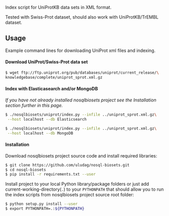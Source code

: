 
Index script for UniProtKB data sets in XML format.

Tested with Swiss-Prot dataset, should also work with UniProtKB/TrEMBL dataset.
                                      
## Usage
Example command lines for downloading UniProt xml files and indexing.



#### Download UniProt/Swiss-Prot data set

```bash
$ wget ftp://ftp.uniprot.org/pub/databases/uniprot/current_release/\
knowledgebase/complete/uniprot_sprot.xml.gz
```

#### Index with Elasticasearch and/or MongoDB
_If you have not already installed nosqlbiosets project see the Installation
section further in this page._

```bash
$ ./nosqlbiosets/uniprot/index.py --infile ../uniprot_sprot.xml.gz\
 --host localhost --db Elasticsearch

$ ./nosqlbiosets/uniprot/index.py --infile ../uniprot_sprot.xml.gz\
 --host localhost --db MongoDB 
```

#### Installation

Download nosqlbiosets project source code and install required libraries:
```bash
$ git clone https://github.com/uludag/nosql-biosets.git
$ cd nosql-biosets
$ pip install -r requirements.txt --user
```

Install project to your local Python library/package folders or just add
current-working-directory(`.`) to your `PYTHONPATH` that should allow you
to run the index scripts from nosqlbiosets project source root folder:
```bash
$ python setup.py install --user
$ export PYTHONPATH=.:${PYTHONPATH}
```

